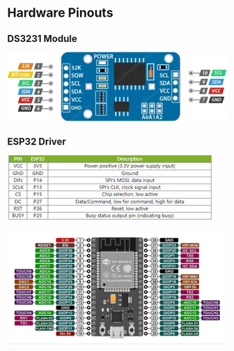 # Hardware Pinouts

## DS3231 Module

![DS3231 Module Pinout](res/ds3231-pinout.png)

## ESP32 Driver

![ESP32 Driver Pinout Cable Pinout](res/esp32-driver-cable-pinout.png)

![ESP32 Driver Pinout](res/esp32-driver-pinout.png)